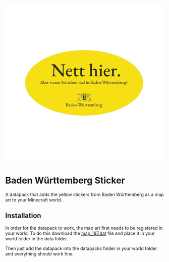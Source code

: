 ![](readme_thumbnail.png)
# Baden Württemberg Sticker

A datapack that adds the yellow stickers from Baden Württemberg as a map art to your Minecraft world.

## Installation
In order for the datapack to work, the map art first needs to be registered in your world. To do this download the [map_187.dat](map_187.dat) file and place it in your world folder in the data folder.

Then just add the datapack into the datapacks folder in your world folder and everything should work fine.
